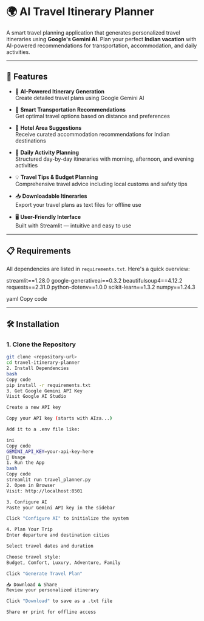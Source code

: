 # 🌍 AI Travel Itinerary Planner

A smart travel planning application that generates personalized travel itineraries using **Google's Gemini AI**. Plan your perfect **Indian vacation** with AI-powered recommendations for transportation, accommodation, and daily activities.

---

## 🚀 Features

- 🤖 **AI-Powered Itinerary Generation**  
  Create detailed travel plans using Google Gemini AI

- 🚗 **Smart Transportation Recommendations**  
  Get optimal travel options based on distance and preferences

- 🏨 **Hotel Area Suggestions**  
  Receive curated accommodation recommendations for Indian destinations

- 📅 **Daily Activity Planning**  
  Structured day-by-day itineraries with morning, afternoon, and evening activities

- 💡 **Travel Tips & Budget Planning**  
  Comprehensive travel advice including local customs and safety tips

- 📥 **Downloadable Itineraries**  
  Export your travel plans as text files for offline use

- 🖥️ **User-Friendly Interface**  
  Built with Streamlit — intuitive and easy to use

---

## 📋 Requirements

All dependencies are listed in `requirements.txt`. Here's a quick overview:

streamlit==1.28.0
google-generativeai==0.3.2
beautifulsoup4==4.12.2
requests==2.31.0
python-dotenv==1.0.0
scikit-learn==1.3.2
numpy==1.24.3

yaml
Copy code

---

## 🛠️ Installation

### 1. Clone the Repository

```bash
git clone <repository-url>
cd travel-itinerary-planner
2. Install Dependencies
bash
Copy code
pip install -r requirements.txt
3. Get Google Gemini API Key
Visit Google AI Studio

Create a new API key

Copy your API key (starts with AIza...)

Add it to a .env file like:

ini
Copy code
GEMINI_API_KEY=your-api-key-here
🎯 Usage
1. Run the App
bash
Copy code
streamlit run travel_planner.py
2. Open in Browser
Visit: http://localhost:8501

3. Configure AI
Paste your Gemini API key in the sidebar

Click "Configure AI" to initialize the system

4. Plan Your Trip
Enter departure and destination cities

Select travel dates and duration

Choose travel style:
Budget, Comfort, Luxury, Adventure, Family

Click "Generate Travel Plan"

📥 Download & Share
Review your personalized itinerary

Click "Download" to save as a .txt file

Share or print for offline access